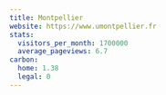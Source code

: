 ```yaml
---
title: Montpellier
website: https://www.umontpellier.fr
stats:
  visitors_per_month: 1700000
  average_pageviews: 6.7
carbon:
  home: 1.38
  legal: 0
---
```

